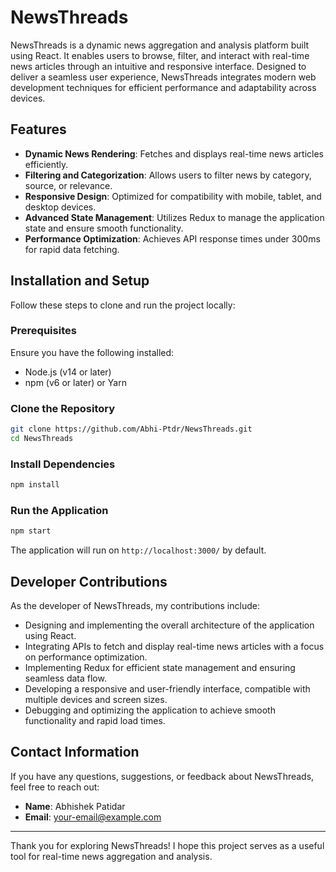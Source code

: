 # NewsThreads

NewsThreads is a dynamic news aggregation and analysis platform built using React. It enables users to browse, filter, and interact with real-time news articles through an intuitive and responsive interface. Designed to deliver a seamless user experience, NewsThreads integrates modern web development techniques for efficient performance and adaptability across devices.

## Features

- **Dynamic News Rendering**: Fetches and displays real-time news articles efficiently.
- **Filtering and Categorization**: Allows users to filter news by category, source, or relevance.
- **Responsive Design**: Optimized for compatibility with mobile, tablet, and desktop devices.
- **Advanced State Management**: Utilizes Redux to manage the application state and ensure smooth functionality.
- **Performance Optimization**: Achieves API response times under 300ms for rapid data fetching.

## Installation and Setup

Follow these steps to clone and run the project locally:

### Prerequisites
Ensure you have the following installed:
- Node.js (v14 or later)
- npm (v6 or later) or Yarn

### Clone the Repository
```bash
git clone https://github.com/Abhi-Ptdr/NewsThreads.git
cd NewsThreads
```

### Install Dependencies
```bash
npm install
```

### Run the Application
```bash
npm start
```
The application will run on `http://localhost:3000/` by default.

## Developer Contributions

As the developer of NewsThreads, my contributions include:
- Designing and implementing the overall architecture of the application using React.
- Integrating APIs to fetch and display real-time news articles with a focus on performance optimization.
- Implementing Redux for efficient state management and ensuring seamless data flow.
- Developing a responsive and user-friendly interface, compatible with multiple devices and screen sizes.
- Debugging and optimizing the application to achieve smooth functionality and rapid load times.

## Contact Information

If you have any questions, suggestions, or feedback about NewsThreads, feel free to reach out:

- **Name**: Abhishek Patidar
- **Email**: [your-email@example.com](mailto:abhipatidar253@gmail.com)

---
Thank you for exploring NewsThreads! I hope this project serves as a useful tool for real-time news aggregation and analysis.
